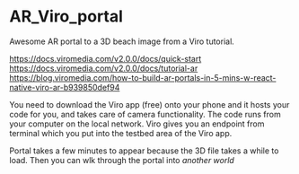 # AR_Viro_portal

Awesome AR portal to a 3D beach image from a Viro tutorial.

https://docs.viromedia.com/v2.0.0/docs/quick-start
https://docs.viromedia.com/v2.0.0/docs/tutorial-ar
https://blog.viromedia.com/how-to-build-ar-portals-in-5-mins-w-react-native-viro-ar-b939850def94

You need to download the Viro app (free) onto your phone and it hosts your code for you, and takes care of camera functionality. The code runs from your computer on the local network. Viro gives you an endpoint from terminal which you put into the testbed area of the Viro app.

Portal takes a few minutes to appear because the 3D file takes a while to load. Then you can wlk through the portal into *another world*
